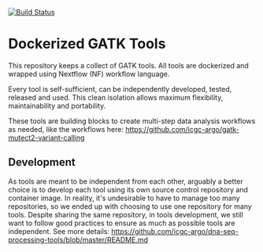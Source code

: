 [![Build Status](https://travis-ci.org/icgc-argo/gatk-tools.svg?branch=master)](https://travis-ci.org/icgc-argo/gatk-tools)
# Dockerized GATK Tools

This repository keeps a collect of GATK tools. All tools are dockerized and wrapped using Nextflow (NF)
workflow language.

Every tool is self-sufficient, can be independently developed, tested, released and used. This clean isolation allows maximum flexibility, maintainability and portability.

These tools are building blocks to create multi-step data analysis workflows as needed, like the
workflows here: https://github.com/icgc-argo/gatk-mutect2-variant-calling

## Development
As tools are meant to be independent from each other, arguably a better choice is to
develop each tool using its own source control repository and container image. In
reality, it's undesirable to have to manage too many repositories, so we ended up
with choosing to use one repository for many tools. Despite sharing the same repository, in
tools development, we still want to follow good practices to ensure as much as possible
tools are independent. See more details: https://github.com/icgc-argo/dna-seq-processing-tools/blob/master/README.md
